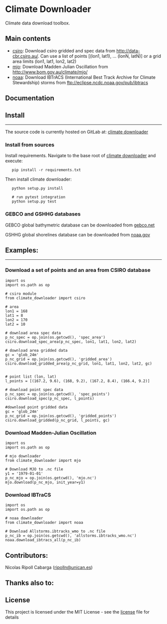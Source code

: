 # Climate Downloader

Climate data download toolbox.

## Main contents

- [csiro](./climate_downloader/csiro.py): Download csiro gridded and spec data from <http://data-cbr.csiro.au/>. 
  Can use a list of points [(lon1, lat1), ... (lonN, latN)] or a grid area limits (lon1, lat1, lon2, lat2) 
- [mjo](./climate_downloader/mjo.py): Download Madden Julian Oscillation from <http://www.bom.gov.au/climate/mjo/> 
- [noaa](./climate_downloader/noaa.py): Download IBTrACS (International Best Track Archive for Climate Stewardship) storms from <ftp://eclipse.ncdc.noaa.gov/pub/ibtracs>

## Documentation


## Install
- - -

The source code is currently hosted on GitLab at: [climate downloader](https://gitlab.com/geoocean/bluemath/climate-downloader)


### Install from sources

Install requirements. Navigate to the base root of [climate downloader](./) and execute:

```
   pip install -r requirements.txt

```

Then install climate downloader:

```
   python setup.py install

   # run pytest integration
   python setup.py test
```

### GEBCO and GSHHG databases

GEBCO global bathymetric database can be downloaded from [gebco.net](https://www.gebco.net/data_and_products/gridded_bathymetry_data/)

GSHHG global shorelines database can be downloaded from [noaa.gov](https://www.ngdc.noaa.gov/mgg/shorelines/)


## Examples:
- - -

### Download a set of points and an area from CSIRO database

```
import os
import os.path as op

# csiro module 
from climate_downloader import csiro

# area
lon1 = 168
lat1 = 8
lon2 = 170
lat2 = 10

# download area spec data
p_nc_spec = op.join(os.getcwd(), 'spec_area')
csiro.download_spec_area(p_nc_spec, lon1, lat1, lon2, lat2)

# download area gridded data
gc = 'glob_24m'
p_nc_grid = op.join(os.getcwd(), 'gridded_area')
csiro.download_gridded_area(p_nc_grid, lon1, lat1, lon2, lat2, gc)


# point list (lon, lat)
l_points = [(167.2, 9.6), (168, 9.2), (167.2, 8.4), (166.4, 9.2)]

# download point spec data
p_nc_spec = op.join(os.getcwd(), 'spec_points')
csiro.download_spec(p_nc_spec, l_points)

#download point gridded data
gc = 'glob_24m'
p_nc_grid = op.join(os.getcwd(), 'gridded_points')
csiro.download_gridded(p_nc_grid, l_points, gc)
```

### Download Madden-Julian Oscillation 

```
import os
import os.path as op

# mjo downloader
from climate_downloader import mjo

# Download MJO to .nc file 
y1 = '1979-01-01'
p_nc_mjo = op.join(os.getcwd(), 'mjo.nc')
mjo.download(p_nc_mjo, init_year=y1)
```

### Download IBTraCS 

```
import os
import os.path as op

# noaa downloader
from climate_downloader import noaa

# Download Allstorms.ibtracks_wmo to .nc file 
p_nc_ib = op.join(os.getcwd(), 'allstorms.ibtracks_wmo.nc')
noaa.download_ibtracs_all(p_nc_ib)
```


## Contributors:

Nicolas Ripoll Cabarga (ripolln@unican.es)


## Thanks also to:


## License

This project is licensed under the MIT License - see the [license](./LICENSE.txt) file for details

